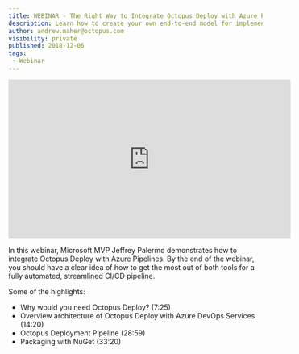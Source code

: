 ```yaml
---
title: WEBINAR - The Right Way to Integrate Octopus Deploy with Azure Pipelines
description: Learn how to create your own end-to-end model for implementing an automated DevOps pipeline.
author: andrew.maher@octopus.com
visibility: private
published: 2018-12-06
tags:
 - Webinar
---
```


<iframe width="560" height="315"  src="https://www.youtube.com/embed/NAAHowy83iY" frameborder="0" allowfullscreen></iframe>

In this webinar, Microsoft MVP Jeffrey Palermo demonstrates how to integrate Octopus Deploy with Azure Pipelines. By the end of the webinar, you should have a clear idea of how to get the most out of both tools for a fully automated, streamlined CI/CD pipeline.

Some of the highlights:
*  Why would you need Octopus Deploy? (7:25)
* Overview architecture of Octopus Deploy with Azure DevOps Services (14:20)
* Octopus Deployment Pipeline (28:59)
* Packaging with NuGet (33:20)